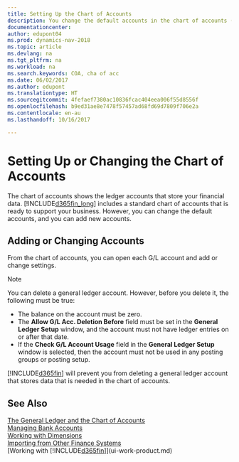 ```yaml
---
title: Setting Up the Chart of Accounts
description: You change the default accounts in the chart of accounts (COA), and you can add new accounts.
documentationcenter: 
author: edupont04
ms.prod: dynamics-nav-2018
ms.topic: article
ms.devlang: na
ms.tgt_pltfrm: na
ms.workload: na
ms.search.keywords: COA, cha of acc
ms.date: 06/02/2017
ms.author: edupont
ms.translationtype: HT
ms.sourcegitcommit: 4fefaef7380ac10836fcac404eea006f55d8556f
ms.openlocfilehash: b9ed31ae8e7478f57457ad68fd69d7809f706e2a
ms.contentlocale: en-au
ms.lasthandoff: 10/16/2017

---
```

# <a name="setting-up-or-changing-the-chart-of-accounts"></a>Setting Up or Changing the Chart of Accounts
The chart of accounts shows the ledger accounts that store your financial data. [!INCLUDE[d365fin_long](includes/d365fin_long_md.md)] includes a standard chart of accounts that is ready to support your business.
However, you can change the default accounts, and you can add new accounts.  

## <a name="adding-or-changing-accounts"></a>Adding or Changing Accounts
From the chart of accounts, you can open each G/L account and add or change settings.

> [!NOTE]  
>   You can delete a general ledger account. However, before you delete it, the following must be true:  

* The balance on the account must be zero.  
* The **Allow G/L Acc. Deletion Before** field must be set in the **General Ledger Setup** window, and the account must not have ledger entries on or after that date.  
* If the **Check G/L Account Usage** field in the **General Ledger Setup** window is selected, then the account must not be used in any posting groups or posting setup.  

[!INCLUDE[d365fin](includes/d365fin_md.md)] will prevent you from deleting a general ledger account that stores data that is needed in the chart of accounts.  

## <a name="see-also"></a>See Also
[The General Ledger and the Chart of Accounts](finance-general-ledger.md)  
[Managing Bank Accounts](bank-manage-bank-accounts.md)  
[Working with Dimensions](finance-dimensions.md)  
[Importing from Other Finance Systems](upload-data.md)  
[Working with [!INCLUDE[d365fin](includes/d365fin_md.md)]](ui-work-product.md)  

## 

